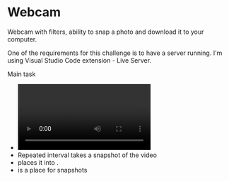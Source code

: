 # Webcam

Webcam with filters, ability to snap a photo and download it to your computer.

One of the requirements for this challenge is to have a server running. I'm using Visual Studio Code extension - Live Server.

Main task
- <video class="player"> from webcam. 
- Repeated interval takes a snapshot of the video 
- places it into <canvas class="photo">.
- <div class="strip"> is a place for snapshots